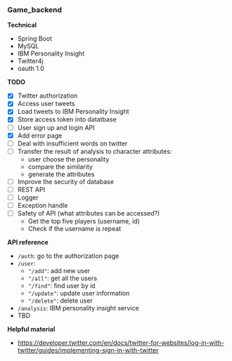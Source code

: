 ### Game_backend

**Technical**
- Spring Boot
- MySQL
- IBM Personality Insight
- Twitter4j
- oauth 1.0

**TODO**
- [x] Twitter authorization
- [x] Access user tweets
- [x] Load tweets to IBM Personality Insight
- [x] Store access token into datatbase
- [ ] User sign up and login API
- [x] Add error page
- [ ] Deal with insufficient words on twitter
- [ ] Transfer the result of analysis to character attributes:
	- user choose the personality
	- compare the similarity
	- generate the attributes
- [ ] Improve the security of database
- [ ] REST API
- [ ] Logger
- [ ] Exception handle
- [ ] Safety of API (what attributes can be accessed?)
	- Get the top five players (username, id)
	- Check if the username is repeat

**API reference**
- `/auth`: go to the authorization page
- `/user`:
	- `"/add"`: add new user
	- `"/all"`: get all the users
	- `"/find"`: find user by id
	- `"/update"`: update user information
	- `"/delete"`: delete user
- `/analysis`: IBM personality insight service
- TBD

**Helpful material**
- https://developer.twitter.com/en/docs/twitter-for-websites/log-in-with-twitter/guides/implementing-sign-in-with-twitter
